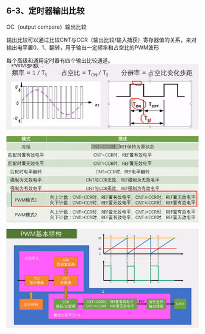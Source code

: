 ## 6-3、定时器输出比较

OC（output compare）输出比较

输出比较可以通过比较CNT与CCR（输出比较/输入捕获）寄存器值的关系，来对输出电平置0、1、翻转，用于输出一定频率和占空比的PWM波形

每个高级和通用定时器有四个输出比较通道。
![](readme.assets\image-20240221131456534.png)

![image-20240221131932276](readme.assets\image-20240221131932276.png)

![image-20240221132043710](readme.assets\image-20240221132043710.png)